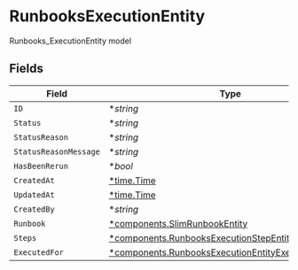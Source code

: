 # RunbooksExecutionEntity

Runbooks_ExecutionEntity model


## Fields

| Field                                                                                                                       | Type                                                                                                                        | Required                                                                                                                    | Description                                                                                                                 |
| --------------------------------------------------------------------------------------------------------------------------- | --------------------------------------------------------------------------------------------------------------------------- | --------------------------------------------------------------------------------------------------------------------------- | --------------------------------------------------------------------------------------------------------------------------- |
| `ID`                                                                                                                        | **string*                                                                                                                   | :heavy_minus_sign:                                                                                                          | N/A                                                                                                                         |
| `Status`                                                                                                                    | **string*                                                                                                                   | :heavy_minus_sign:                                                                                                          | N/A                                                                                                                         |
| `StatusReason`                                                                                                              | **string*                                                                                                                   | :heavy_minus_sign:                                                                                                          | N/A                                                                                                                         |
| `StatusReasonMessage`                                                                                                       | **string*                                                                                                                   | :heavy_minus_sign:                                                                                                          | N/A                                                                                                                         |
| `HasBeenRerun`                                                                                                              | **bool*                                                                                                                     | :heavy_minus_sign:                                                                                                          | N/A                                                                                                                         |
| `CreatedAt`                                                                                                                 | [*time.Time](https://pkg.go.dev/time#Time)                                                                                  | :heavy_minus_sign:                                                                                                          | N/A                                                                                                                         |
| `UpdatedAt`                                                                                                                 | [*time.Time](https://pkg.go.dev/time#Time)                                                                                  | :heavy_minus_sign:                                                                                                          | N/A                                                                                                                         |
| `CreatedBy`                                                                                                                 | **string*                                                                                                                   | :heavy_minus_sign:                                                                                                          | N/A                                                                                                                         |
| `Runbook`                                                                                                                   | [*components.SlimRunbookEntity](../../models/components/slimrunbookentity.md)                                               | :heavy_minus_sign:                                                                                                          | N/A                                                                                                                         |
| `Steps`                                                                                                                     | [*components.RunbooksExecutionStepEntity](../../models/components/runbooksexecutionstepentity.md)                           | :heavy_minus_sign:                                                                                                          | N/A                                                                                                                         |
| `ExecutedFor`                                                                                                               | [*components.RunbooksExecutionEntityExecutedForEntity](../../models/components/runbooksexecutionentityexecutedforentity.md) | :heavy_minus_sign:                                                                                                          | N/A                                                                                                                         |